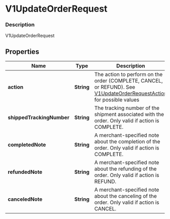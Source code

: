 
# V1UpdateOrderRequest

### Description

V1UpdateOrderRequest

## Properties
Name | Type | Description | Notes
------------ | ------------- | ------------- | -------------
**action** | **String** | The action to perform on the order (COMPLETE, CANCEL, or REFUND). See [V1UpdateOrderRequestAction](#type-v1updateorderrequestaction) for possible values | 
**shippedTrackingNumber** | **String** | The tracking number of the shipment associated with the order. Only valid if action is COMPLETE. |  [optional]
**completedNote** | **String** | A merchant-specified note about the completion of the order. Only valid if action is COMPLETE. |  [optional]
**refundedNote** | **String** | A merchant-specified note about the refunding of the order. Only valid if action is REFUND. |  [optional]
**canceledNote** | **String** | A merchant-specified note about the canceling of the order. Only valid if action is CANCEL. |  [optional]



